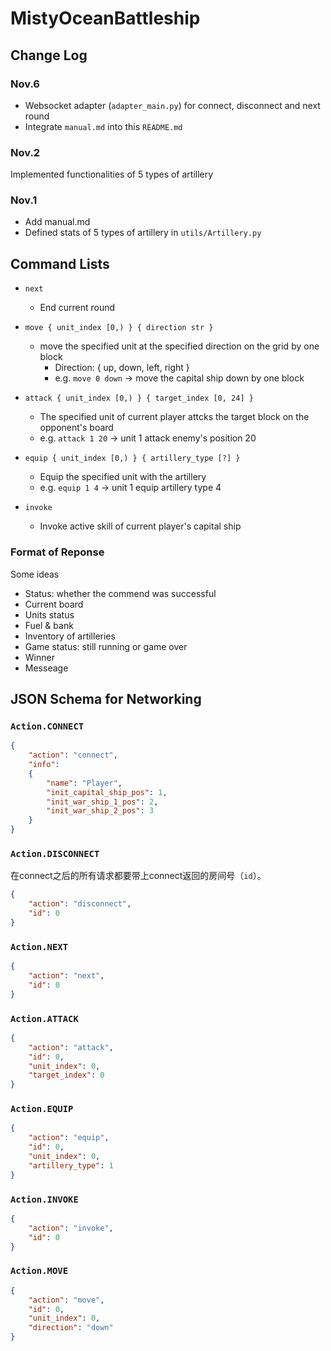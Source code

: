 # MistyOceanBattleship

## Change Log

### Nov.6

- Websocket adapter (`adapter_main.py`) for connect, disconnect and next round
- Integrate `manual.md` into this `README.md`

### Nov.2

Implemented functionalities of 5 types of artillery

### Nov.1

- Add manual.md
- Defined stats of 5 types of artillery in `utils/Artillery.py`

## Command Lists

- `next`
  - End current round

- `move { unit_index [0,) } { direction str }`
  - move the specified unit at the specified direction on the grid by one block
    - Direction: { up, down, left, right }
    - e.g. `move 0 down` -> move the capital ship down by one block

- `attack { unit_index [0,) } { target_index [0, 24] }`
  - The specified unit of current player attcks the target block on the opponent's board
  - e.g. `attack 1 20` -> unit 1 attack enemy's position 20

- `equip { unit_index [0,) } { artillery_type [?] }`
  - Equip the specified unit with the artillery
  - e.g. `equip 1 4` -> unit 1 equip artillery type 4

- `invoke`
  - Invoke active skill of current player's capital ship

### Format of Reponse

Some ideas

- Status: whether the commend was successful
- Current board
- Units status
- Fuel & bank
- Inventory of artilleries
- Game status: still running or game over
- Winner
- Messeage

## JSON Schema for Networking

### `Action.CONNECT`

```json
{
    "action": "connect",
    "info":
    {
        "name": "Player",
        "init_capital_ship_pos": 1,
        "init_war_ship_1_pos": 2,
        "init_war_ship_2_pos": 3
    }
}
```

### `Action.DISCONNECT`

在connect之后的所有请求都要带上connect返回的房间号（`id`）。

```json
{
    "action": "disconnect",
    "id": 0
}
```

### `Action.NEXT`

```json
{
    "action": "next",
    "id": 0
}
```

### `Action.ATTACK`

```json
{
    "action": "attack",
    "id": 0,
    "unit_index": 0,
    "target_index": 0
}
```

### `Action.EQUIP`

```json
{
    "action": "equip",
    "id": 0,
    "unit_index": 0,
    "artillery_type": 1
}
```

### `Action.INVOKE`

```json
{
    "action": "invoke",
    "id": 0
}
```

### `Action.MOVE`

```json
{
    "action": "move",
    "id": 0,
    "unit_index": 0,
    "direction": "down"
}
```

